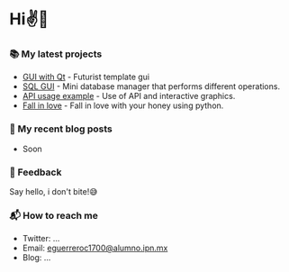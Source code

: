 # Hi✌👀

### 📚 My latest projects
- [GUI with Qt](https://github.com/Cuadernin/GUIQT) - Futurist template gui
- [SQL GUI](https://github.com/Cuadernin/MiniGestorSQL) - Mini database manager that performs different operations.
- [API usage example](https://github.com/Cuadernin/ApiSQL) - Use of API and interactive graphics.
- [Fall in love](https://github.com/Cuadernin/Love) - Fall in love with your honey using python.

### 📰 My recent blog posts
- Soon

### 💬 Feedback

Say hello, i don't bite!😅

### 📬 How to reach me

- Twitter: ...
- Email: eguerreroc1700@alumno.ipn.mx
- Blog: ...
